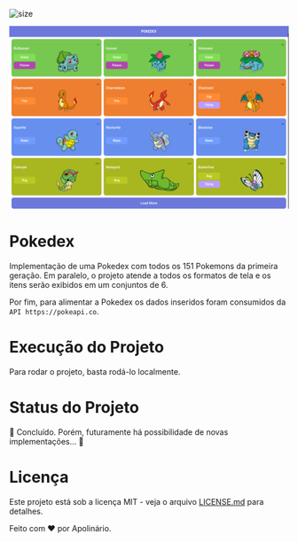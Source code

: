 ![size](https://img.shields.io/github/repo-size/whoamiApolo/DIO-Desafio-Pokedex)

![banner](https://github.com/whoamiApolo/DIO-Desafio-Pokedex/blob/main/assets/epic.png)

# Pokedex
Implementação de uma Pokedex com todos os 151 Pokemons da primeira geração. Em paralelo, o projeto atende a todos os formatos de tela e os itens serão exibidos em um conjuntos de 6. 

Por fim, para alimentar a Pokedex os dados inseridos foram consumidos da `API https://pokeapi.co`.

# Execução do Projeto
Para rodar o projeto, basta rodá-lo localmente.

# Status do Projeto
🚧 Concluído. Porém, futuramente há possibilidade de novas implementações... 🚧

# Licença
Este projeto está sob a licença MIT - veja o arquivo <a href="https://github.com/whoamiApolo/DIO-Desafio-Pokedex/blob/main/LICENSE.md" target="_blank">LICENSE.md</a> para detalhes.

<p>Feito com &hearts; por Apolinário.</p>
